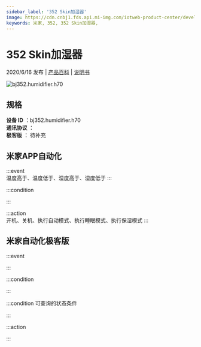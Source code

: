 ```yaml
---
sidebar_label: '352 Skin加湿器'
image: https://cdn.cnbj1.fds.api.mi-img.com/iotweb-product-center/developer_1592195041967uXMGchfK.png?GalaxyAccessKeyId=AKVGLQWBOVIRQ3XLEW&Expires=9223372036854775807&Signature=VWzbB+STUh5ScoGMrlV862+KDDY=
keywords: 米家, 352, 352 Skin加湿器, 
---
```

# 352 Skin加湿器

2020/6/16 发布 | [产品百科](https://home.mi.com/webapp/content/baike/product/index.html?model=bj352.humidifier.h70/) | [说明书](https://home.mi.com/views/introduction.html?model=bj352.humidifier.h70&region=cn)

![bj352.humidifier.h70](https://cdn.cnbj1.fds.api.mi-img.com/iotweb-product-center/developer_1592195041967uXMGchfK.png?GalaxyAccessKeyId=AKVGLQWBOVIRQ3XLEW&Expires=9223372036854775807&Signature=VWzbB+STUh5ScoGMrlV862+KDDY=)

## 规格  
> 
**设备 ID** ：bj352.humidifier.h70  
**通讯协议** ：  
**极客版**  ： 待补充 


## 米家APP自动化  

:::event  
温度高于、温度低于、湿度高于、湿度低于
:::

:::condition  

:::

:::action   
开机、关机、执行自动模式、执行睡眠模式、执行保湿模式
:::

## 米家自动化极客版  

:::event  

:::

:::condition  

:::

:::condition 可查询的状态条件  

:::

:::action  

:::

        
